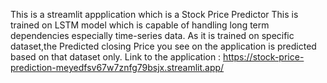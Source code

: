 This is a streamlit appplication which is a Stock Price Predictor 
This is trained on LSTM model which is capable of handling long term dependencies especially time-series data.
As it is trained on specific dataset,the Predicted closing Price you see on the application is predicted based on that dataset only.
Link to the application : https://stock-price-prediction-meyedfsv67w7znfg79bsjx.streamlit.app/
